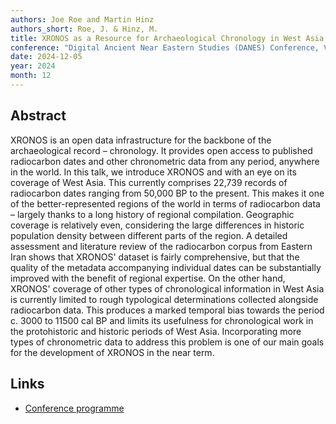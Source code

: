 ```yaml
---
authors: Joe Roe and Martin Hinz
authors_short: Roe, J. & Hinz, M.
title: XRONOS as a Resource for Archaeological Chronology in West Asia
conference: "Digital Ancient Near Eastern Studies (DANES) Conference, Virtual, 4–6 December 2024"
date: 2024-12-05
year: 2024
month: 12
---
```


## Abstract

XRONOS is an open data infrastructure for the backbone of the archaeological record – chronology.
It provides open access to published radiocarbon dates and other chronometric data from any period, anywhere in the world.
In this talk, we introduce XRONOS and with an eye on its coverage of West Asia.
This currently comprises 22,739 records of radiocarbon dates ranging from 50,000 BP to the present.
This makes it one of the better-represented regions of the world in terms of radiocarbon data – largely thanks to a long history of regional compilation.
Geographic coverage is relatively even, considering the large differences in historic population density between different parts of the region.
A detailed assessment and literature review of the radiocarbon corpus from Eastern Iran shows that XRONOS' dataset is fairly comprehensive, but that the quality of the metadata accompanying individual dates can be substantially improved with the benefit of regional expertise.
On the other hand, XRONOS' coverage of other types of chronological information in West Asia is currently limited to rough typological determinations collected alongside radiocarbon data.
This produces a marked temporal bias towards the period c. 3000 to 11500 cal BP and limits its usefulness for chronological work in the protohistoric and historic periods of West Asia.
Incorporating more types of chronometric data to address this problem is one of our main goals for the development of XRONOS in the near term.

## Links

* [Conference programme](https://digitalpasts.github.io/DANES2024/)
